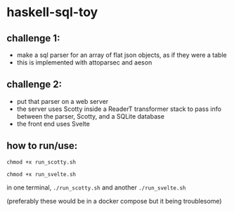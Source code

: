 # haskell-sql-toy

## challenge 1:
- make a sql parser for an array of flat json objects, as if they were a table
- this is implemented with attoparsec and aeson

## challenge 2:
- put that parser on a web server
- the server uses Scotty inside a ReaderT transformer stack to pass info between the parser, Scotty, and a SQLite database
- the front end uses Svelte

## how to run/use:
`chmod +x run_scotty.sh`

`chmod +x run_svelte.sh`

in one terminal, `./run_scotty.sh` and another `./run_svelte.sh`

(preferably these would be in a docker compose but it being troublesome)

